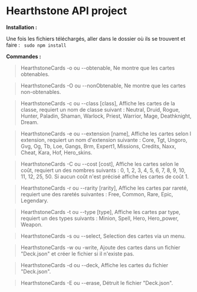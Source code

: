 # Hearthstone API project 

**Installation :**

Une fois les fichiers téléchargés, aller dans le dossier où ils se trouvent et faire : ```
sudo npm install```

**Commandes :**

 > HearthstoneCards -o ou --obtenable, Ne montre que les cartes obtenables.
	
 > HearthstoneCards -O ou --nonObtenable, Ne montre que les cartes non-obtenables.
	
 > HearthstoneCards -c ou --class [class], Affiche les cartes de la classe, requiert un nom de classe suivant : Neutral, Druid, Rogue, Hunter,  Paladin, Shaman, Warlock, Priest, Warrior, Mage, Deathknight, Dream.
	
 > HearthstoneCards -e ou --extension [name], Affiche les cartes selon l extension, requiert un nom d'extension suivante : Core, Tgt, Ungoro,  Gvg, Og, Tb, Loe, Gangs, Brm, Expert1, Missions, Credits, Naxx, Cheat, Kara, Hof, Hero_skins.
	
 > HearthstoneCards -C ou --cost [cost], Affiche les cartes selon le coût, requiert un des nombres suivants : 0, 1, 2, 3, 4, 5, 6, 7, 8, 9, 10, 11, 12, 25, 50. Si aucun coût n'est précisé affiche les cartes de coût 1.
	
 > HearthstoneCards -r ou --rarity [rarity], Affiche les cartes par rareté, requiert une des raretés suivantes : Free, Common, Rare, Epic, Legendary.
	
 > HearthstoneCards -t ou --type [type], Affiche les cartes par type, requiert un des types suivants : Minion, Spell, Hero, Hero_power, Weapon.
	
 > HearthstoneCards -s ou --select, Selection des cartes via un menu.
	
 > HearthstoneCards  -w ou -write, Ajoute des cartes dans un fichier "Deck.json" et créer le fichier si il n'existe pas.
 
 > HearthstoneCards -d ou --deck, Affiche les cartes du fichier "Deck.json".
 
 > HearthstoneCards -E ou --erase, Détruit le fichier "Deck.json".
